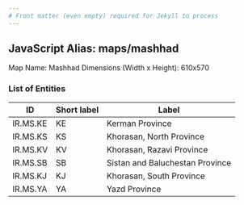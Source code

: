 ```yaml
---
# Front matter (even empty) required for Jekyll to process
---
```


## JavaScript Alias: maps/mashhad

Map Name: Mashhad
Dimensions (Width x Height): 610x570





### List of Entities

ID | Short label | Label
---|---|---|
IR.MS.KE|KE|Kerman Province
IR.MS.KS|KS|Khorasan, North Province
IR.MS.KV|KV|Khorasan, Razavi Province
IR.MS.SB|SB|Sistan and Baluchestan Province
IR.MS.KJ|KJ|Khorasan, South Province
IR.MS.YA|YA|Yazd Province